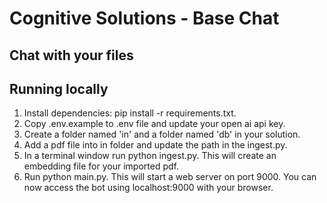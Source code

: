 # Cognitive Solutions - Base Chat

## Chat with your files

## Running locally

1. Install dependencies: pip install -r requirements.txt.
2. Copy .env.example to .env file and update your open ai api key.
3. Create a folder named 'in' and a folder named 'db' in your solution.
4. Add a pdf file into in folder and update the path in the ingest.py.
4. In a terminal window run python ingest.py. This will create an embedding file for your imported pdf.
5. Run python main.py. This will start a web server on port 9000. You can now access the bot using localhost:9000 with your browser.
